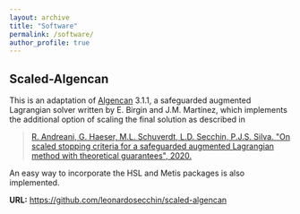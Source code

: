 ```yaml
---
layout: archive
title: "Software"
permalink: /software/
author_profile: true
---
```


## Scaled-Algencan

This is an adaptation of [Algencan](https://www.ime.usp.br/~egbirgin/tango/codes.php) 3.1.1, a safeguarded augmented Lagrangian solver written by E. Birgin and J.M. Martínez, which implements the additional option of scaling the final solution as described in

> [R. Andreani, G. Haeser, M.L. Schuverdt, L.D. Secchin, P.J.S. Silva. "On scaled stopping criteria for a safeguarded augmented Lagrangian method with theoretical guarantees", 2020.](http://www.optimization-online.org/DB_HTML/2020/08/7985.html)

An easy way to incorporate the HSL and Metis packages is also implemented.

**URL:** <https://github.com/leonardosecchin/scaled-algencan>
